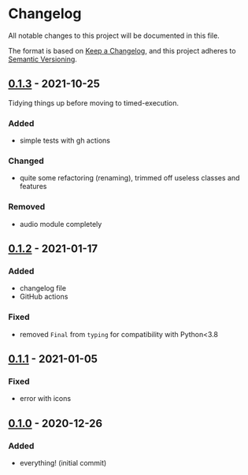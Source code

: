 # Changelog
All notable changes to this project will be documented in this file.

The format is based on [Keep a Changelog](https://keepachangelog.com/en/1.0.0/),
and this project adheres to [Semantic Versioning](https://semver.org/spec/v2.0.0.html).

<!--
Types of changes:
- `Added`      for new features.
- `Changed`    for changes in existing functionality.
- `Deprecated` for soon-to-be removed features.
- `Removed`    for now removed features.
- `Fixed`      for any bug fixes.
- `Security`    in case of vulnerabilities.

Things to Check
- setup.py version
- readme?
-->

## [0.1.3] - 2021-10-25
Tidying things up before moving to timed-execution.
### Added
- simple tests with gh actions
### Changed
- quite some refactoring (renaming), trimmed off useless classes and features
### Removed
- audio module completely

## [0.1.2] - 2021-01-17
### Added
- changelog file
- GitHub actions
### Fixed
- removed `Final` from `typing` for compatibility with Python<3.8

## [0.1.1] - 2021-01-05
### Fixed
- error with icons

## [0.1.0] - 2020-12-26
### Added
- everything! (initial commit)

[Unreleased]: https://github.com/tjangoW/computerSitTimer/compare/v0.1.2...HEAD
[0.1.3]: https://github.com/tjangoW/computerSitTimer/compare/v0.1.2...v0.1.3
[0.1.2]: https://github.com/tjangoW/computerSitTimer/compare/v0.1.1...v0.1.2
[0.1.1]: https://github.com/tjangoW/computerSitTimer/compare/v0.1.0...v0.1.1
[0.1.0]: https://github.com/tjangoW/computerSitTimer/releases/tag/v0.1.0
